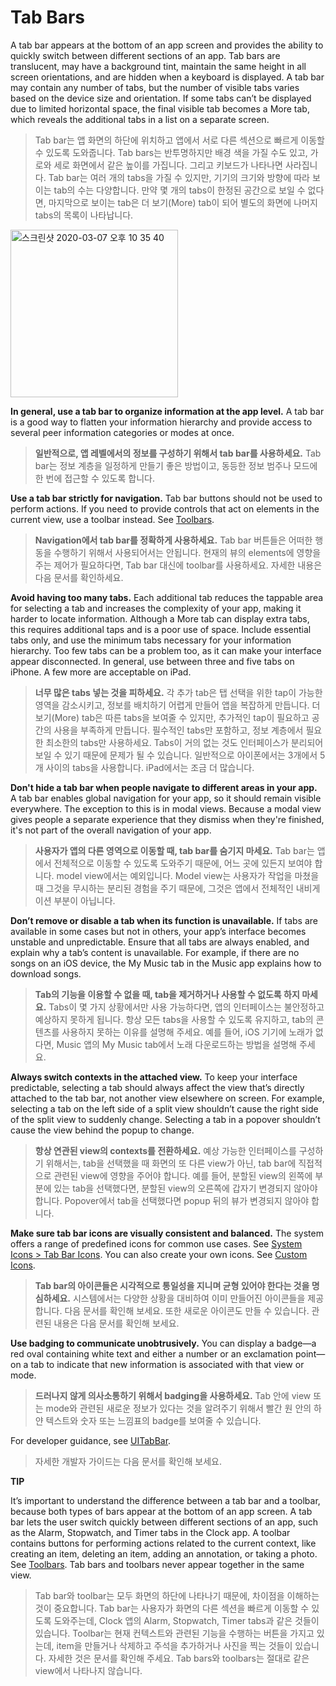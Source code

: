 # Tab Bars
A tab bar appears at the bottom of an app screen and provides the ability to quickly switch between different sections of an app. Tab bars are translucent, may have a background tint, maintain the same height in all screen orientations, and are hidden when a keyboard is displayed. A tab bar may contain any number of tabs, but the number of visible tabs varies based on the device size and orientation. If some tabs can’t be displayed due to limited horizontal space, the final visible tab becomes a More tab, which reveals the additional tabs in a list on a separate screen.

> Tab bar는 앱 화면의 하단에 위치하고 앱에서 서로 다른 섹션으로 빠르게 이동할 수 있도록 도와줍니다. Tab bars는 반투명하지만 배경 색을 가질 수도 있고, 가로와 세로 화면에서 같은 높이를 가집니다. 그리고 키보드가 나타나면 사라집니다. Tab bar는 여러 개의 tabs을 가질 수 있지만, 기기의 크기와 방향에 따라 보이는 tab의 수는 다양합니다. 만약 몇 개의 tabs이 한정된 공간으로 보일 수 없다면, 마지막으로 보이는 tab은  더 보기(More) tab이 되어 별도의 화면에 나머지 tabs의 목록이 나타납니다.



<img width="268" alt="스크린샷 2020-03-07 오후 10 35 40" src="https://user-images.githubusercontent.com/40762111/76144458-07dcf880-60c4-11ea-912a-30945f70f7ec.png">

**In general, use a tab bar to organize information at the app level.** A tab bar is a good way to flatten your information hierarchy and provide access to several peer information categories or modes at once.

> **일반적으로, 앱 레벨에서의 정보를 구성하기 위해서 tab bar를 사용하세요.** Tab bar는 정보 계층을 일정하게 만들기 좋은 방법이고, 동등한 정보 범주나 모드에 한 번에 접근할 수 있도록 합니다.



**Use a tab bar strictly for navigation.** Tab bar buttons should not be used to perform actions. If you need to provide controls that act on elements in the current view, use a toolbar instead. See [Toolbars](https://github.com/jum0/Human-Interface-Guidelines/tree/master/Bars/Toolbars).

> **Navigation에서 tab bar를 정확하게 사용하세요.** Tab bar 버튼들은 어떠한 행동을 수행하기 위해서 사용되어서는 안됩니다. 현재의 뷰의 elements에 영향을 주는 제어가 필요하다면, Tab bar 대신에 toolbar를 사용하세요. 자세한 내용은 다음 문서를 확인하세요.



**Avoid having too many tabs.** Each additional tab reduces the tappable area for selecting a tab and increases the complexity of your app, making it harder to locate information. Although a More tab can display extra tabs, this requires additional taps and is a poor use of space. Include essential tabs only, and use the minimum tabs necessary for your information hierarchy. Too few tabs can be a problem too, as it can make your interface appear disconnected. In general, use between three and five tabs on iPhone. A few more are acceptable on iPad.

> **너무 많은 tabs 넣는 것을 피하세요.** 각 추가 tab은 탭 선택을 위한 tap이 가능한 영역을 감소시키고, 정보를 배치하기 어렵게 만들어 앱을 복잡하게 만듭니다. 더 보기(More) tab은 따른 tabs을 보여줄 수 있지만, 추가적인 tap이 필요하고 공간의 사용을 부족하게 만듭니다. 필수적인 tabs만 포함하고, 정보 계층에서 필요한 최소한의 tabs만 사용하세요. Tabs이 거의 없는 것도 인터페이스가 분리되어 보일 수 있기 때문에 문제가 될 수 있습니다. 일반적으로 아이폰에서는 3개에서 5개 사이의 tabs을 사용합니다. iPad에서는 조금 더 많습니다.



**Don't hide a tab bar when people navigate to different areas in your app.** A tab bar enables global navigation for your app, so it should remain visible everywhere. The exception to this is in modal views. Because a modal view gives people a separate experience that they dismiss when they're finished, it's not part of the overall navigation of your app.

> **사용자가 앱의 다른 영역으로 이동할 때, tab bar를 숨기지 마세요.** Tab bar는 앱에서 전체적으로 이동할 수 있도록 도와주기 때문에, 어느 곳에 있든지 보여야 합니다. model view에서는 예외입니다. Model view는 사용자가 작업을 마쳤을 때 그것을 무시하는 분리된 경험을 주기 때문에, 그것은 앱에서 전체적인 내비게이션 부분이 아닙니다.



**Don’t remove or disable a tab when its function is unavailable.** If tabs are available in some cases but not in others, your app’s interface becomes unstable and unpredictable. Ensure that all tabs are always enabled, and explain why a tab’s content is unavailable. For example, if there are no songs on an iOS device, the My Music tab in the Music app explains how to download songs.

> **Tab의 기능을 이용할 수 없을 때, tab을 제거하거나 사용할 수 없도록 하지 마세요.** Tabs이 몇 가지 상황에서만 사용 가능하다면, 앱의 인터페이스는 불안정하고 예상하지 못하게 됩니다. 항상 모든 tabs을 사용할 수 있도록 유지하고, tab의 콘텐츠를 사용하지 못하는 이유를 설명해 주세요. 예를 들어, iOS 기기에 노래가 없다면, Music 앱의 My Music tab에서 노래 다운로드하는 방법을 설명해 주세요.



**Always switch contexts in the attached view.** To keep your interface predictable, selecting a tab should always affect the view that’s directly attached to the tab bar, not another view elsewhere on screen. For example, selecting a tab on the left side of a split view shouldn’t cause the right side of the split view to suddenly change. Selecting a tab in a popover shouldn’t cause the view behind the popup to change.

> **항상 연관된 view의 contexts를 전환하세요.** 예상 가능한 인터페이스를 구성하기 위해서는, tab을 선택했을 때 화면의 또 다른 view가 아닌, tab bar에 직접적으로 관련된 view에 영향을 주어야 합니다. 예를 들어, 분할된 view의 왼쪽에 부분에 있는 tab을 선택했다면, 분할된 view의 오른쪽에 갑자기 변경되지 않아야 합니다. Popover에서 tab을 선택했다면 popup 뒤의 뷰가 변경되지 않아야 합니다.



**Make sure tab bar icons are visually consistent and balanced.** The system offers a range of predefined icons for common use cases. See [System Icons > Tab Bar Icons](https://developer.apple.com/design/human-interface-guidelines/ios/icons-and-images/system-icons/#tab-bar-icons). You can also create your own icons. See [Custom Icons](https://developer.apple.com/design/human-interface-guidelines/ios/icons-and-images/custom-icons/).

> **Tab bar의 아이콘들은 시각적으로 통일성을 지니며 균형 있어야 한다는 것을 명심하세요.** 시스템에서는 다양한 상황을 대비하여 이미 만들어진 아이콘들을 제공합니다. 다음 문서를 확인해 보세요. 또한 새로운 아이콘도 만들 수 있습니다. 관련된 내용은 다음 문서를 확인해 보세요.



**Use badging to communicate unobtrusively.** You can display a badge—a red oval containing white text and either a number or an exclamation point—on a tab to indicate that new information is associated with that view or mode.

> **드러나지 않게 의사소통하기 위해서 badging을 사용하세요.** Tab 안에 view 또는 mode와 관련된 새로운 정보가 있다는 것을 알려주기 위해서 빨간 원 안의 하얀 텍스트와 숫자 또는 느낌표의 badge를 보여줄 수 있습니다.



For developer guidance, see [UITabBar](https://developer.apple.com/documentation/uikit/uitabbar).

> 자세한 개발자 가이드는 다음 문서를 확인해 보세요.



**TIP**

It’s important to understand the difference between a tab bar and a toolbar, because both types of bars appear at the bottom of an app screen. A tab bar lets the user switch quickly between different sections of an app, such as the Alarm, Stopwatch, and Timer tabs in the Clock app. A toolbar contains buttons for performing actions related to the current context, like creating an item, deleting an item, adding an annotation, or taking a photo. See [Toolbars](https://github.com/jum0/Human-Interface-Guidelines/tree/master/Bars/Toolbars). Tab bars and toolbars never appear together in the same view.

> Tab bar와 toolbar는 모두 화면의 하단에 나타나기 때문에, 차이점을 이해하는 것이 중요합니다. Tab bar는 사용자가 화면의 다른 섹션을 빠르게 이동할 수 있도록 도와주는데, Clock 앱의 Alarm, Stopwatch, Timer tabs과 같은 것들이 있습니다. Toolbar는 현재 컨텍스트와 관련된 기능을 수행하는 버튼을 가지고 있는데, item을 만들거나 삭제하고 주석을 추가하거나 사진을 찍는 것들이 있습니다. 자세한 것은 문서를 확인해 주세요. Tab bars와 toolbars는 절대로 같은 view에서 나타나지 않습니다.

